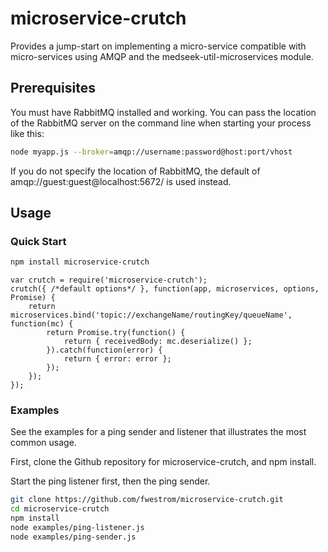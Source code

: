 # microservice-crutch

Provides a jump-start on implementing a micro-service compatible with
micro-services using AMQP and the medseek-util-microservices module.

## Prerequisites

You must have RabbitMQ installed and working.  You can pass the location of
the RabbitMQ server on the command line when starting your process like this:
```bash
node myapp.js --broker=amqp://username:password@host:port/vhost
```

If you do not specify the location of RabbitMQ, the default of
amqp://guest:guest@localhost:5672/ is used instead.


## Usage

### Quick Start

```bash
npm install microservice-crutch
```

```node
var crutch = require('microservice-crutch');
crutch({ /*default options*/ }, function(app, microservices, options, Promise) {
    return microservices.bind('topic://exchangeName/routingKey/queueName', function(mc) {
        return Promise.try(function() {
            return { receivedBody: mc.deserialize() };
        }).catch(function(error) {
            return { error: error };
        });
    });
});
```

### Examples

See the examples for a ping sender and listener that illustrates the most
common usage.

First, clone the Github repository for microservice-crutch, and npm install.

Start the ping listener first, then the ping sender.

```bash
git clone https://github.com/fwestrom/microservice-crutch.git
cd microservice-crutch
npm install
node examples/ping-listener.js
node examples/ping-sender.js
```
